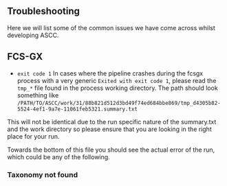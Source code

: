 ## Troubleshooting

Here we will list some of the common issues we have come across whilst developing ASCC.

## FCS-GX

- `exit code 1`
  In cases where the pipeline crashes during the fcsgx process with a very generic `Exited with exit code 1`, please read the `tmp_*` file found in the process working directory. The path should look something like `/PATH/TO/ASCC/work/31/88b821d512d3bd49f74ed684bbe869/tmp_d4305b82-5524-4ef1-9a7e-11061feb5321.summary.txt`

This will not be identical due to the run specific nature of the summary.txt and the work directory so please ensure that you are looking in the right place for your run.

Towards the bottom of this file you should see the actual error of the run, which could be any of the following.

### Taxonomy not found
